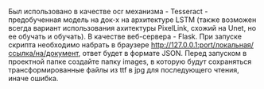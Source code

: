 Был использовано в качестве ocr механизма - Tesseract - предобученная модель на док-х на архитектуре LSTM (также возможен всегда вариант использования ахитектуры PixelLink, схожий на Unet, но ее обучать и обучать).
В качестве веб-сервера - Flask.
При запуске скрипта необходимо набрать в браузере http://127.0.0.1:port/локальная/ссылка/на/документ, ответ будет в формате JSON.
Перед запуском в проектной папке создайте папку images, в которую будут сохраняться трансформированные файлы из ttf в jpg для последующего чтения, иначе ошибка.
